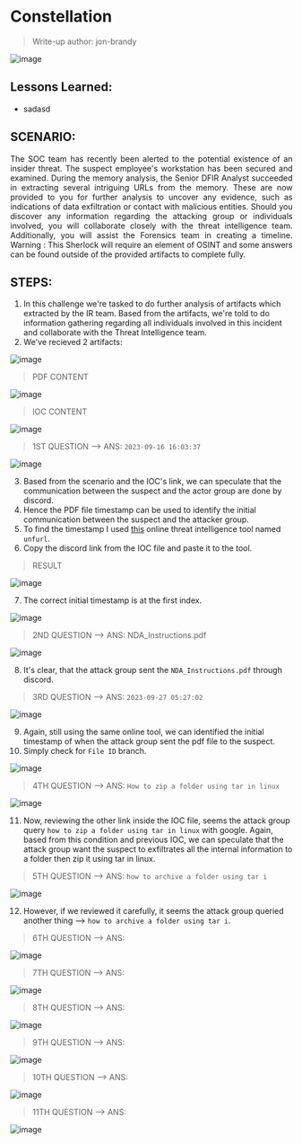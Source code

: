# Constellation
> Write-up author: jon-brandy

![image](https://github.com/jon-brandy/hackthebox/assets/70703371/ba2e1093-d5e6-4c40-8216-af5076a4b300)


## Lessons Learned:
- sadasd

## SCENARIO:
<p align="justify">
  The SOC team has recently been alerted to the potential existence of an insider threat. The suspect employee's workstation has been secured and examined. During the memory analysis, the Senior DFIR Analyst succeeded in extracting several intriguing URLs from the memory. These are now provided to you for further analysis to uncover any evidence, such as indications of data exfiltration or contact with malicious entities. Should you discover any information regarding the attacking group or individuals involved, you will collaborate closely with the threat intelligence team. Additionally, you will assist the Forensics team in creating a timeline. Warning : This Sherlock will require an element of OSINT and some answers can be found outside of the provided artifacts to complete fully.
</p>

## STEPS:
1. In this challenge we're tasked to do further analysis of artifacts which extracted by the IR team. Based from the artifacts, we're told to do information gathering regarding all individuals involved in this incident and collaborate with the Threat Intelligence team.
2. We've recieved 2 artifacts:

![image](https://github.com/jon-brandy/hackthebox/assets/70703371/84ca4c81-048a-4bf1-9a6a-d8256b9b35fc)


> PDF CONTENT

![image](https://github.com/jon-brandy/hackthebox/assets/70703371/87e56423-34db-4808-a3e9-28939f905be7)


> IOC CONTENT

![image](https://github.com/jon-brandy/hackthebox/assets/70703371/bc75456f-33c8-478b-811e-06d00f1e8698)


> 1ST QUESTION --> ANS: `2023-09-16 16:03:37`

![image](https://github.com/jon-brandy/hackthebox/assets/70703371/eff7f229-5af5-4c46-901e-5ee441911711)


3. Based from the scenario and the IOC's link, we can speculate that the communication between the suspect and the actor group are done by discord.
4. Hence the PDF file timestamp can be used to identify the initial communication between the suspect and the attacker group.
5. To find the timestamp I used [this](https://dfir.blog/unfurl/) online threat intelligence tool named `unfurl`.
6. Copy the discord link from the IOC file and paste it to the tool.

> RESULT

![image](https://github.com/jon-brandy/hackthebox/assets/70703371/a503a2f0-4290-4949-b60c-6f6606452d85)

7. The correct initial timestamp is at the first index.

![image](https://github.com/jon-brandy/hackthebox/assets/70703371/a3e5ba02-1608-4db1-b444-4049f62f8060)


> 2ND QUESTION --> ANS: NDA_Instructions.pdf

![image](https://github.com/jon-brandy/hackthebox/assets/70703371/b3d6a642-19f6-449d-99dc-8c8cf11d4852)


8. It's clear, that the attack group sent the `NDA_Instructions.pdf` through discord.

> 3RD QUESTION --> ANS: `2023-09-27 05:27:02`

![image](https://github.com/jon-brandy/hackthebox/assets/70703371/ee7bf1b0-8c12-4b1e-8272-6af79567b41d)


9. Again, still using the same online tool, we can identified the initial timestamp of when the attack group sent the pdf file to the suspect.
10. Simply check for `File ID` branch.

![image](https://github.com/jon-brandy/hackthebox/assets/70703371/d8fefcff-db22-4f86-89e7-ddbb9fd1a63a)


> 4TH QUESTION --> ANS: `How to zip a folder using tar in linux`

![image](https://github.com/jon-brandy/hackthebox/assets/70703371/09061d1d-9028-4acd-b060-274a335cb535)


11. Now, reviewing the other link inside the IOC file, seems the attack group query `how to zip a folder using tar in linux` with google. Again, based from this condition and previous IOC, we can speculate that the attack group want the suspect to exfiltrates all the internal information to a folder then zip it using tar in linux.

> 5TH QUESTION --> ANS: `how to archive a folder using tar i`

![image](https://github.com/jon-brandy/hackthebox/assets/70703371/ebdb8cf6-487e-41f3-88d0-11e8777e29d9)


12. However, if we reviewed it carefully, it seems the attack group queried another thing --> `how to archive a folder using tar i`. 

> 6TH QUESTION --> ANS:

![image](https://github.com/jon-brandy/hackthebox/assets/70703371/37743e99-d015-4dff-b7e4-c59fcbc30d70)



> 7TH QUESTION --> ANS: 

![image](https://github.com/jon-brandy/hackthebox/assets/70703371/336a8237-90a3-4af9-94e2-e54b5e79fe49)


> 8TH QUESTION --> ANS:

![image](https://github.com/jon-brandy/hackthebox/assets/70703371/8b2b6906-fc91-4468-be70-62c26ee96610)


> 9TH QUESTION --> ANS:

![image](https://github.com/jon-brandy/hackthebox/assets/70703371/c78303be-9c2a-4f36-a789-2e60bcfe418d)


> 10TH QUESTION --> ANS:

![image](https://github.com/jon-brandy/hackthebox/assets/70703371/9ea88256-3146-4c41-8720-2e9ab8226055)


> 11TH QUESTION --> ANS:

![image](https://github.com/jon-brandy/hackthebox/assets/70703371/00d6f74d-7377-4838-9dc2-46c948d6e3bc)


